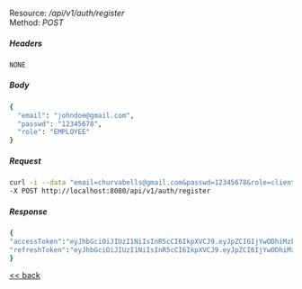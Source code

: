 Resource: */api/v1/auth/register* \
Method:   *POST*

##### Headers
```bash
NONE
```

##### Body
```bash
{
  "email": "johndoe@gmail.com",
  "passwd": "12345678",
  "role": "EMPLOYEE"
}
```

##### Request
```bash
curl -i --data "email=churvabells@gmail.com&passwd=12345678&role=client" \
-X POST http://localhost:8080/api/v1/auth/register
```

##### Response
```bash
{
"accessToken":"eyJhbGciOiJIUzI1NiIsInR5cCI6IkpXVCJ9.eyJpZCI6IjYwODhiMzk3ZGNjMzBkMGJlZmU4ZTUxZiIsInJvbGUiOiJDTElFTlQiLCJpYXQiOjE2MTk1NzE2MDgsImV4cCI6MTYxOTU3NjYwOH0.2ttZQOC_OZdlmaGMwSNkhQO2SM10aBGlIYwbU7jOImw",
"refreshToken":"eyJhbGciOiJIUzI1NiIsInR5cCI6IkpXVCJ9.eyJpZCI6IjYwODhiMzk3ZGNjMzBkMGJlZmU4ZTUxZiIsInJvbGUiOiJDTElFTlQiLCJpYXQiOjE2MTk1NzE2MDgsImV4cCI6MTY1MTEyOTIwOH0.Ex_M97uxgBpZQf48RFNj43XTg2h_Mnk1x_VZxCAla-4"
}
```
[<< back](../../index.md)
